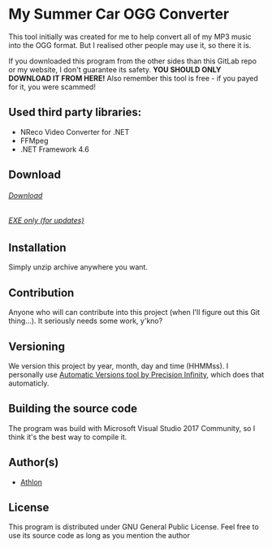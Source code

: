 # My Summer Car OGG Converter
This tool initially was created for me to help convert all of my MP3 music into the OGG format. But I realised other people may use it, so there it is.

If you downloaded this program from the other sides than this GitLab repo or my website, I don't guarantee its safety. 
**YOU SHOULD ONLY DOWNLOAD IT FROM HERE!**
Also remember this tool is free - if you payed for it, you were scammed!

## Used third party libraries:
- NReco Video Converter for .NET
- FFMpeg
- .NET Framework 4.6

## Download
###### [Download](https://gitlab.com/aathlon/msc-ogg/tree/master/mscogg.zip)
###### [EXE only (for updates)](https://gitlab.com/aathlon/msc-ogg/tree/master/mscoggexe.zip)

## Installation
Simply unzip archive anywhere you want.

## Contribution
Anyone who will can contribute into this project (when I'll figure out this Git thing...). It seriously needs some work, y'kno?

## Versioning
We version this project by year, month, day and time (HHMMss). I personally use [Automatic Versions tool by Precision Infinity](https://marketplace.visualstudio.com/items?itemName=PrecisionInfinity.AutomaticVersions), which does that automaticly.

## Building the source code
The program was build with Microsoft Visual Studio 2017 Community, so I think it's the best way to compile it.

## Author(s)
- [Athlon](http://athlon.kkmr.pl/)

## License
This program is distributed under GNU General Public License. Feel free to use its source code as long as you mention the author